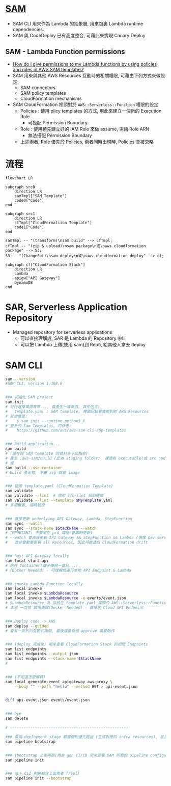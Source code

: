 
# [SAM](https://docs.aws.amazon.com/serverless-application-model/latest/developerguide/what-is-sam.html)

- SAM CLI 用來作為 Lambda 的抽象層, 用來包裹 Lambda runtime dependencies.
- SAM 與 CodeDeploy 已有高度整合, 可藉此來實現 Canary Deploy


## SAM - Lambda Function permissions

- [How do I give permissions to my Lambda functions by using policies and roles in AWS SAM templates?](https://www.youtube.com/watch?v=QbqqwZ9c1u8)
- SAM 用來與其他 AWS Resources 互動時的相關權限, 可藉由下列方式來做設定:
    - SAM connectors
    - SAM policy templates
    - CloudFormation mechanisms
- SAM CloudFormation 裡頭對於 `AWS::Serverless::Function` 權限的設定
    - Policies : 使用 plicy templates 的方式, 用此來建立一個新的 Execution Role
        - 可搭配 Permission Boundary
    - Role     : 使用預先建立好的 IAM Role 來做 assume, 需給 Role ARN
        - 無法搭配 Permission Boundary
    - 上述兩者, Role 優先於 Policies, 兩者同時出現時, Policies 會被忽略


# 流程

```mermaid
flowchart LR

subgraph src0
    direction LR
    samTmpl["SAM Template"]
    code0["Code"]
end

subgraph src1
    direction LR
    cfTmpl["CloudFormatiion Template"]
    code1["Code"]
end

samTmpl -- "(transform)\nsam build" --> cfTmpl;
cfTmpl -- "(zip & upload)\nsam package\n或\naws cloudformation package" --> S3;
S3 -- "(ChangeSet)\nsam deploy\n或\naws cloudformation deploy" --> cf;

subgraph cf["CloudFormation Stack"]
    direction LR
    Lambda
    apigw["API Gateway"]
    DynamoDB
end

```


# SAR, Serverless Application Repository

- Managed repository for serverless applications
    - 可以直接理解成, SAR 是 Lambda 的 Repository 啦!!
    - 可以把 Lambda 上傳(使用 sam)到 Repo, 給其他人拿去 deploy


# SAM CLI

```bash
sam --version
#SAM CLI, version 1.108.0


### 初始化 SAM project
sam init
# 可行選擇環境等等..., 會產生一堆東西, 其中包含:
#   template.yaml : SAM template, 裡頭記載著會用到的 AWS Resources
# 其他像是:
#    $ sam init --runtime python3.8
# 更多的 Sam Templates, 可參考:
#    https://github.com/aws/aws-sam-cli-app-templates


### Build application...
sam build
# (須在與 SAM template 同資料夾下此指令)
# 產生 .aws-sam/build (此為 staging folder), 裡頭有 executable(或 src codes)
# 或
sam build --use-container
# build 產出物, 不是 zip 就是 image


### 驗證 template.yaml (CloudFormation Template)
sam validate
sam validate --lint  # 使用 cfn-lint 協助驗證
sam validate --lint --template $MyTemplate.yaml
# 多用無害, 隨時驗證


### 直接更新 underlying API Gateway, Lambda, StepFunction
sam sync --watch
sam sync --stack-name $StackName --watch
# IMPORTANT: 不要用在 prd 環境(會即時更新)
# --watch 會直接更新 API Gateway && StepFunction && Lambda (很像 dev server --reload)
#   並非會動態更新 all Resources, 因此可能造成 CloudFormation drift


### host API Gateway locally
sam local start-api
# 跑在 Container(讓子彈飛一會兒...)
# (Docker Needed) - 可理解成運行本地 API Endpoint & Lambda


### invoke Lambda Function locally
sam local invoke
sam local invoke $LambdaResource
sam local invoke $LambdaResource -e events/event.json
# $LambdaResource 為 存放在 template.yaml 裏頭的 AWS::Serverless::Function 的 Identifier
# 本地 一次性 調用測試(Docker Needed) - 直接尻 Cloud API Endpoint


### Deploy code -> AWS
sam deploy --guided
# 會有一系列的互動式詢問, 最後還會有個 approve 需要動作


### (deploy 完成後) 用來查看 CloudFormation Stack 的相關 Endpoints
sam list endpoints
sam list endpoints --output json
sam list endpoints --stack-name $StackName
#


### (不知道怎麼解釋)
sam local generate-event apigateway aws-proxy \
    --body "" --path "hello" --method GET > api-event.json


diff api-event.json events/event.json


### bye
sam delete

# ----------------------------------------------------

### 每個 deployment stage 都要個別優先跑過 (生成對應的 infra resources), 並且 connect to CI/CD system
sam pipeline bootstrap


### (bootstrap 之後再跑)用來 gen CI/CD 用來部署 SAM 所需的 pipeline configuration files
sam pipeline init


### 底下 CLI 則是結合上面兩者 (repl)
sam pipeline init --bootstrap

```
